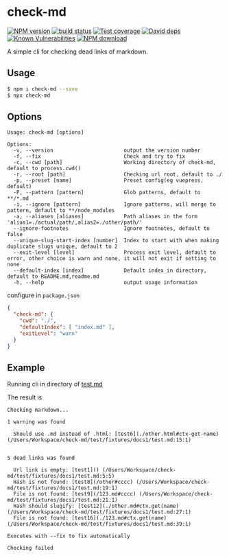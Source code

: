 # check-md

[![NPM version][npm-image]][npm-url]
[![build status][travis-image]][travis-url]
[![Test coverage][codecov-image]][codecov-url]
[![David deps][david-image]][david-url]
[![Known Vulnerabilities][snyk-image]][snyk-url]
[![NPM download][download-image]][download-url]

[npm-image]: https://img.shields.io/npm/v/check-md.svg?style=flat-square
[npm-url]: https://npmjs.org/package/check-md
[travis-image]: https://img.shields.io/travis/whxaxes/check-md.svg?style=flat-square
[travis-url]: https://travis-ci.org/whxaxes/check-md
[codecov-image]: https://codecov.io/gh/whxaxes/check-md/branch/master/graph/badge.svg
[codecov-url]: https://codecov.io/gh/whxaxes/check-md
[david-image]: https://img.shields.io/david/whxaxes/check-md.svg?style=flat-square
[david-url]: https://david-dm.org/whxaxes/check-md
[snyk-image]: https://snyk.io/test/npm/check-md/badge.svg?style=flat-square
[snyk-url]: https://snyk.io/test/npm/check-md
[download-image]: https://img.shields.io/npm/dm/check-md.svg?style=flat-square
[download-url]: https://npmjs.org/package/check-md

A simple cli for checking dead links of markdown.

## Usage

```bash
$ npm i check-md --save
$ npx check-md
```

## Options

```
Usage: check-md [options]

Options:
  -v, --version                       output the version number
  -f, --fix                           Check and try to fix
  -c, --cwd [path]                    Working directory of check-md, default to process.cwd()
  -r, --root [path]                   Checking url root, default to ./
  -p, --preset [name]                 Preset config(eg vuepress, default)
  -P, --pattern [pattern]             Glob patterns, default to **/*.md
  -i, --ignore [pattern]              Ignore patterns, will merge to pattern, default to **/node_modules
  -a, --aliases [aliases]             Path aliases in the form 'alias1=./actual/path/,alias2=./other/path/'
  --ignore-footnotes                  Ignore footnotes, default to false
  --unique-slug-start-index [number]  Index to start with when making duplicate slugs unique, default to 2
  --exit-level [level]                Process exit level, default to error, other choice is warn and none, it will not exit if setting to none
  --default-index [index]             Default index in directory, default to README.md,readme.md
  -h, --help                          output usage information
```

configure in `package.json`

```json
{
  "check-md": {
    "cwd": "./",
    "defaultIndex": [ "index.md" ],
    "exitLevel": "warn"
  }
}
```

##  Example

Running cli in directory of [test.md](https://github.com/whxaxes/check-md/blob/master/test/fixtures/docs1/test.md)

The result is

```
Checking markdown...

1 warning was found

  Should use .md instead of .html: [test6](./other.html#ctx-get-name) (/Users/Workspace/check-md/test/fixtures/docs1/test.md:15:1)


5 dead links was found

  Url link is empty: [test1]() (/Users/Workspace/check-md/test/fixtures/docs1/test.md:5:5)
  Hash is not found: [test8](/other#cccc) (/Users/Workspace/check-md/test/fixtures/docs1/test.md:19:1)
  File is not found: [test9](/123.md#cccc) (/Users/Workspace/check-md/test/fixtures/docs1/test.md:21:1)
  Hash should slugify: [test12](./other.md#ctx.get(name) (/Users/Workspace/check-md/test/fixtures/docs1/test.md:27:1)
  File is not found: [test16](./123.md#ctx.get(name) (/Users/Workspace/check-md/test/fixtures/docs1/test.md:39:1)

Executes with --fix to fix automatically

Checking failed
```
